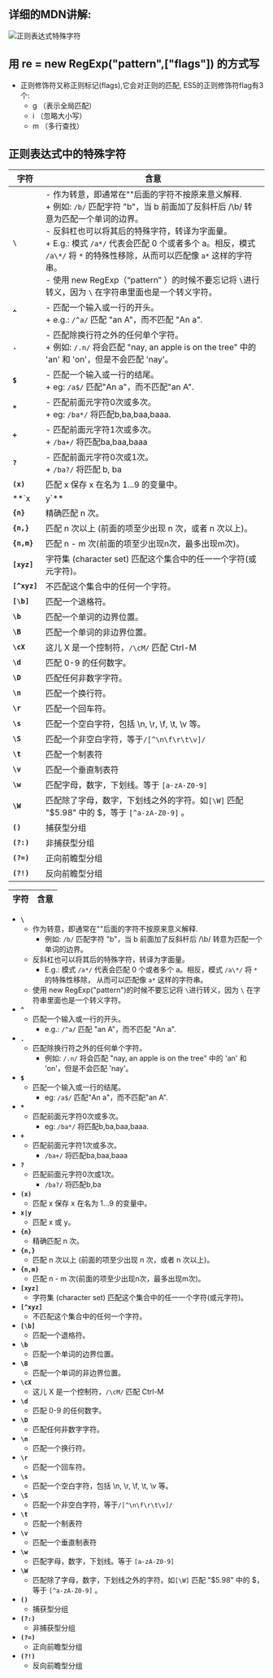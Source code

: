 ## 详细的MDN讲解:
![正则表达式特殊字符](https://developer.mozilla.org/zh-CN/docs/Web/JavaScript/Guide/Regular_Expressions)

## 用 re = new RegExp("pattern",["flags"]) 的方式写
- 正则修饰符又称正则标记(flags),它会对正则的匹配, ES5的正则修饰符flag有3个:
  + g （表示全局匹配）
  + i （忽略大小写）
  + m （多行查找）

## 正则表达式中的特殊字符

| **字符** | **含意** |
|--------- | ------- |
| **`\`** | - 作为转意，即通常在"\"后面的字符不按原来意义解释. <br/>    + 例如: `/b/` 匹配字符 "b"，当 b 前面加了反斜杆后 /\b/ 转意为匹配一个单词的边界。<br/>- 反斜杠也可以将其后的特殊字符，转译为字面量。<br/>    + E.g.: 模式 `/a*/` 代表会匹配 0 个或者多个 a。相反，模式 `/a\*/` 将 `*` 的特殊性移除，从而可以匹配像 `a*` 这样的字符串。<br/>- 使用 new RegExp（“pattern” ）的时候不要忘记将 `\`进行转义，因为 `\` 在字符串里面也是一个转义字符。 |
| **`^`** |- 匹配一个输入或一行的开头。<br/>    + e.g.: `/^a/` 匹配 "an A"，而不匹配 "An a". |
| **`.`** | - 匹配除换行符之外的任何单个字符。<br/>    + 例如: `/.n/` 将会匹配 "nay, an apple is on the tree" 中的 'an' 和 'on'，但是不会匹配 'nay'。 |
| **`$`** |- 匹配一个输入或一行的结尾。 <br/>    + eg: `/a$/` 匹配"An a"，而不匹配"an A".  |
| **`*`** | - 匹配前面元字符0次或多次。<br/>    + eg: `/ba*/` 将匹配b,ba,baa,baaa. |
| **`+`** | - 匹配前面元字符1次或多次。<br/>    + `/ba+/` 将匹配ba,baa,baaa |
| **`?`** | - 匹配前面元字符0次或1次。<br/>   + `/ba?/`  将匹配 b, ba |
| **`(x)`** |  匹配 x 保存 x 在名为 $1...$9 的变量中。 |
| **`x|y`** | 匹配 x 或 y。 |
| **`{n}`** | 精确匹配 n 次。 |
| **`{n,}`** | 匹配 n 次以上 (前面的项至少出现 n 次，或者 n 次以上)。 |
| **`{n,m}`** | 匹配 n - m 次(前面的项至少出现n次，最多出现m次)。 |
| **`[xyz]`** | 字符集 (character set) 匹配这个集合中的任一一个字符(或元字符)。 |
| **`[^xyz]`** | 不匹配这个集合中的任何一个字符。 |
| **`[\b]`** | 匹配一个退格符。 |
| **`\b`** |  匹配一个单词的边界位置。 |
| **`\B`** | 匹配一个单词的非边界位置。 |
| **`\cX`** | 这儿 X 是一个控制符，`/\cM/` 匹配 Ctrl-M |
| **`\d`** |  匹配 0-9 的任何数字。 |
| **`\D`** |  匹配任何非数字字符。 |
| **`\n`** |  匹配一个换行符。 |
| **`\r`** |  匹配一个回车符。 |
| **`\s`** |  匹配一个空白字符，包括 \n, \r, \f, \t, \v 等。 |
| **`\S`** |  匹配一个非空白字符，等于`/[^\n\f\r\t\v]/` |
| **`\t`** |  匹配一个制表符 |
| **`\v`** | 匹配一个垂直制表符 |
| **`\w`** | 匹配字母，数字，下划线。等于 `[a-zA-Z0-9]` |
| **`\W`** |  匹配除了字母，数字，下划线之外的字符。如`[\W]` 匹配 "$5.98" 中的 $，等于 `[^a-zA-Z0-9]` 。 |
| **`()`** |  捕获型分组 |
| **`(?:)`** | 非捕获型分组 |
| **`(?=)`** | 正向前瞻型分组 |
| **`(?!)`** | 反向前瞻型分组 |


| **字符** | **含意** |
|--------- | ------- |
- **`\`** 
    + 作为转意，即通常在"\"后面的字符不按原来意义解释. <br/>
        - 例如: `/b/` 匹配字符 "b"，当 b 前面加了反斜杆后 /\b/ 转意为匹配一个单词的边界。<br/>
    + 反斜杠也可以将其后的特殊字符，转译为字面量。<br/>
        - E.g.: 模式 `/a*/` 代表会匹配 0 个或者多个 a。相反，模式 `/a\*/` 将 `*` 的特殊性移除，
        从而可以匹配像 `a*` 这样的字符串。<br/>
    + 使用 new RegExp("pattern")的时候不要忘记将 `\`进行转义，因为 `\` 在字符串里面也是一个转义字符。 
- **`^`**
    - 匹配一个输入或一行的开头。<br/>
        + e.g.: `/^a/` 匹配 "an A"，而不匹配 "An a".
- **`.`**
    - 匹配除换行符之外的任何单个字符。<br/>
        + 例如: `/.n/` 将会匹配 "nay, an apple is on the tree" 中的 'an' 和 'on'，但是不会匹配 'nay'。
- **`$`**
    - 匹配一个输入或一行的结尾。 <br/>
        + eg: `/a$/` 匹配"An a"，而不匹配"an A". 
- **`*`**
    + 匹配前面元字符0次或多次。<br/>
        - eg: `/ba*/` 将匹配b,ba,baa,baaa.
- **`+`** 
    + 匹配前面元字符1次或多次。<br/>
        - `/ba+/` 将匹配ba,baa,baaa
- **`?`**  
    + 匹配前面元字符0次或1次。<br/>
        - `/ba?/` 将匹配b,ba
- **`(x)`** 
    + 匹配 x 保存 x 在名为 $1...$9 的变量中。
- **`x|y`**
    + 匹配 x 或 y。
- **`{n}`**
    + 精确匹配 n 次。
- **`{n,}`**
    + 匹配 n 次以上 (前面的项至少出现 n 次，或者 n 次以上)。
- **`{n,m}`**
    + 匹配 n - m 次(前面的项至少出现n次，最多出现m次)。
- **`[xyz]`** 
    + 字符集 (character set) 匹配这个集合中的任一一个字符(或元字符)。
- **`[^xyz]`** 
    + 不匹配这个集合中的任何一个字符。
- **`[\b]`**  
    + 匹配一个退格符。
- **`\b`**   
    + 匹配一个单词的边界位置。
- **`\B`**   
    + 匹配一个单词的非边界位置。
- **`\cX`**  
    + 这儿 X 是一个控制符，`/\cM/` 匹配 Ctrl-M
- **`\d`**   
    + 匹配 0-9 的任何数字。
- **`\D`**   
    + 匹配任何非数字字符。
- **`\n`**   
    + 匹配一个换行符。
- **`\r`**   
    + 匹配一个回车符。
- **`\s`**   
    + 匹配一个空白字符，包括 \n, \r, \f, \t, \v 等。
- **`\S`**   
    + 匹配一个非空白字符，等于`/[^\n\f\r\t\v]/`
- **`\t`**   
    + 匹配一个制表符
- **`\v`**  
    + 匹配一个垂直制表符
- **`\w`**   
    + 匹配字母，数字，下划线。等于 `[a-zA-Z0-9]`
- **`\W`**   
    + 匹配除了字母，数字，下划线之外的字符。如`[\W]` 匹配 "$5.98" 中的 $，等于 `[^a-zA-Z0-9]` 。
- **`()`**   
    + 捕获型分组
- **`(?:)`**  
    + 非捕获型分组
- **`(?=)`**  
    + 正向前瞻型分组
- **`(?!)`**  
    + 反向前瞻型分组

